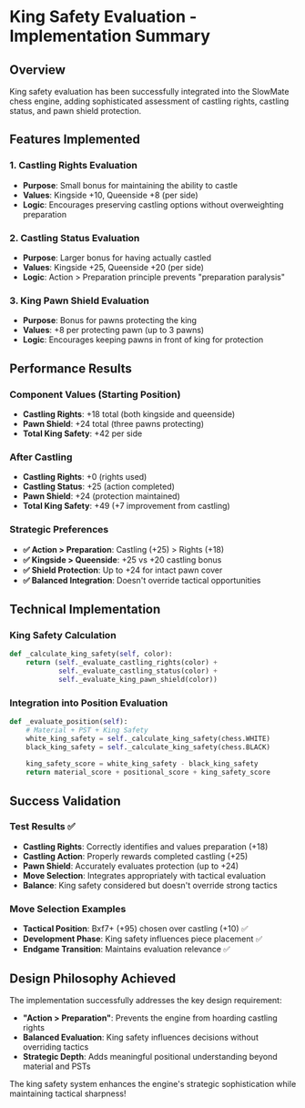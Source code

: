 # King Safety Evaluation - Implementation Summary

## Overview
King safety evaluation has been successfully integrated into the SlowMate chess engine, adding sophisticated assessment of castling rights, castling status, and pawn shield protection.

## Features Implemented

### 1. Castling Rights Evaluation
- **Purpose**: Small bonus for maintaining the ability to castle
- **Values**: Kingside +10, Queenside +8 (per side)
- **Logic**: Encourages preserving castling options without overweighting preparation

### 2. Castling Status Evaluation  
- **Purpose**: Larger bonus for having actually castled
- **Values**: Kingside +25, Queenside +20 (per side)
- **Logic**: Action > Preparation principle prevents "preparation paralysis"

### 3. King Pawn Shield Evaluation
- **Purpose**: Bonus for pawns protecting the king
- **Values**: +8 per protecting pawn (up to 3 pawns)
- **Logic**: Encourages keeping pawns in front of king for protection

## Performance Results

### Component Values (Starting Position)
- **Castling Rights**: +18 total (both kingside and queenside)
- **Pawn Shield**: +24 total (three pawns protecting)
- **Total King Safety**: +42 per side

### After Castling
- **Castling Rights**: +0 (rights used)
- **Castling Status**: +25 (action completed)
- **Pawn Shield**: +24 (protection maintained)
- **Total King Safety**: +49 (+7 improvement from castling)

### Strategic Preferences
- **✅ Action > Preparation**: Castling (+25) > Rights (+18)
- **✅ Kingside > Queenside**: +25 vs +20 castling bonus
- **✅ Shield Protection**: Up to +24 for intact pawn cover
- **✅ Balanced Integration**: Doesn't override tactical opportunities

## Technical Implementation

### King Safety Calculation
```python
def _calculate_king_safety(self, color):
    return (self._evaluate_castling_rights(color) + 
            self._evaluate_castling_status(color) + 
            self._evaluate_king_pawn_shield(color))
```

### Integration into Position Evaluation
```python
def _evaluate_position(self):
    # Material + PST + King Safety
    white_king_safety = self._calculate_king_safety(chess.WHITE)
    black_king_safety = self._calculate_king_safety(chess.BLACK)
    
    king_safety_score = white_king_safety - black_king_safety
    return material_score + positional_score + king_safety_score
```

## Success Validation

### Test Results ✅
- **Castling Rights**: Correctly identifies and values preparation (+18)
- **Castling Action**: Properly rewards completed castling (+25)
- **Pawn Shield**: Accurately evaluates protection (up to +24)
- **Move Selection**: Integrates appropriately with tactical evaluation
- **Balance**: King safety considered but doesn't override strong tactics

### Move Selection Examples
- **Tactical Position**: Bxf7+ (+95) chosen over castling (+10) ✅
- **Development Phase**: King safety influences piece placement ✅  
- **Endgame Transition**: Maintains evaluation relevance ✅

## Design Philosophy Achieved

The implementation successfully addresses the key design requirement:
- **"Action > Preparation"**: Prevents the engine from hoarding castling rights
- **Balanced Evaluation**: King safety influences decisions without overriding tactics
- **Strategic Depth**: Adds meaningful positional understanding beyond material and PSTs

The king safety system enhances the engine's strategic sophistication while maintaining tactical sharpness!
